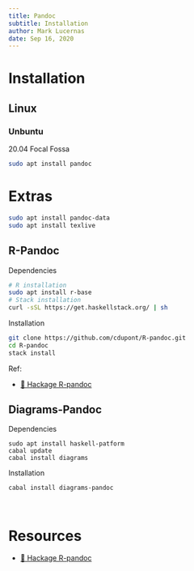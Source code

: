 ```yaml
---
title: Pandoc
subtitle: Installation
author: Mark Lucernas
date: Sep 16, 2020
---
```



# Installation

## Linux

### Unbuntu

20.04 Focal Fossa

```sh
sudo apt install pandoc
```

# Extras

```sh
sudo apt install pandoc-data
sudo apt install texlive
```

## R-Pandoc

Dependencies

```sh
# R installation
sudo apt install r-base
# Stack installation
curl -sSL https://get.haskellstack.org/ | sh
```

Installation

```sh
git clone https://github.com/cdupont/R-pandoc.git
cd R-pandoc
stack install
```

Ref:

- [📄 Hackage R-pandoc](https://hackage.haskell.org/package/R-pandoc)

## Diagrams-Pandoc

Dependencies
```
sudo apt install haskell-patform
cabal update
cabal install diagrams
```

Installation
```
cabal install diagrams-pandoc
```

<br>

# Resources

- [📄 Hackage R-pandoc](https://hackage.haskell.org/package/R-pandoc)
